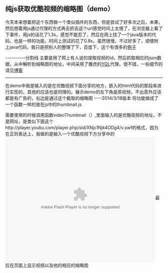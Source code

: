 纯js获取优酷视频的缩略图（demo）
-----

今天本来想着把这个东西做一个类似插件的东西，但是尝试了好多次之后，未果，然后想着用js通过代理的方式再去抓去这个url感觉时间上太慢了，在浏览器上看了下事件，用js的话花了1.3s，感觉不能忍了，然后在网上找了一个java版本的代码，也是一样的功能，时间上测试的花了0.8s，虽然很慢，不过好多了，顺便附上java代码，我只是把别人的整理了下，百度下，这个有很多的[例子](http://www.baidu.com/#wd=java%E6%8F%90%E5%8F%96%E4%BC%98%E9%85%B7%E8%A7%86%E9%A2%91suoluet&rsv_bp=0&tn=baidu&rsv_spt=3&ie=utf-8&rsv_sug3=10&rsv_sug4=746&rsv_sug1=8&inputT=1231&rsv_sug=4)

----------分割线
主要是用了网上有人说的提取视频的id，然后抓取相应的json数据，从中解析到缩略图的地址，中间采用了雅虎的[YQL](http://developer.yahoo.com/yql/)代理，很不错，一些细节的请见[博客](http://blog.csdn.net/tankpt/article/details/20380761)


----------

 在demo中我是输入的是在优酷视频下面分享的地方，嵌入的html代码的那段来进行实现的，其他的应该也是同理的。展示demo的左下角是原视频，不出意外应该都是有广告的，右边是通过这个截取的缩略图
----2014/3/18版本
将功能做成了一个函数一样的放在js中的thumbnail.js

需要使用的时候调用函数videoThumbnail（）,里面输入的是优酷视频的地址，不是网址，是类似下面这个http://player.youku.com/player.php/sid/XNjc1Njk4ODg4/v.swf的格式，因为在正则表达上，我做的是输入一个优酷视频下方分享中的<embed src="http://player.youku.com/player.php/sid/XNjc1Njk4ODg4/v.swf" allowFullScreen="true" quality="high" width="480" height="400" align="middle" allowScriptAccess="always" type="application/x-shockwave-flash"></embed>最后在页面上显示视频以及他的相应的缩略图

